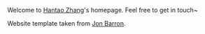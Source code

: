 Welcome to [Hantao Zhang](https://kanydao.github.io/)'s homepage. Feel free to get in touch~

Website template taken from [Jon Barron](https://jonbarron.info/).